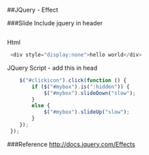 
##JQuery - Effect

###Slide
Include jquery in header
```javascript
 ```
Html
```javascript
 <div style="display:none">hello world</div>
 ```
JQuery Script - add this in head
```javascript
 	$("#clickicon").click(function () {
 		if ($("#mybox").is(":hidden")) {
 			$("#mybox").slideDown("slow");
 		} 
 		else {
 			$("#mybox").slideUp("slow");
 		}
 	});
 });
 ```
###Reference
http://docs.jquery.com/Effects



